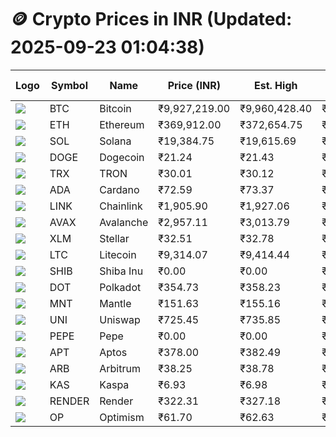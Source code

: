 # 🪙 Crypto Prices in INR (Updated: 2025-09-23 01:04:38)

| Logo | Symbol | Name       | Price (INR) | Est. High | Est. Low | Gross Profit | Fees | Net Profit | ROI % |
|------|--------|------------|-------------|-----------|----------|---------------|------|-------------|--------|
| ![](https://coin-images.coingecko.com/coins/images/1/large/bitcoin.png?1696501400) | BTC    | Bitcoin    | ₹9,927,219.00 | ₹9,960,428.40 | ₹9,894,009.60 | ₹671.30 | ₹200.00 | ₹471.30 | 0.47% |
| ![](https://coin-images.coingecko.com/coins/images/279/large/ethereum.png?1696501628) | ETH    | Ethereum   | ₹369,912.00 | ₹372,654.75 | ₹367,169.25 | ₹1,494.00 | ₹200.00 | ₹1,294.00 | 1.29% |
| ![](https://coin-images.coingecko.com/coins/images/4128/large/solana.png?1718769756) | SOL    | Solana     | ₹19,384.75 | ₹19,615.69 | ₹19,153.81 | ₹2,411.41 | ₹200.00 | ₹2,211.41 | 2.21% |
| ![](https://coin-images.coingecko.com/coins/images/5/large/dogecoin.png?1696501409) | DOGE   | Dogecoin   | ₹21.24 | ₹21.43 | ₹21.05 | ₹1,838.79 | ₹200.00 | ₹1,638.79 | 1.64% |
| ![](https://coin-images.coingecko.com/coins/images/1094/large/tron-logo.png?1696502193) | TRX    | TRON       | ₹30.01 | ₹30.12 | ₹29.90 | ₹732.43 | ₹200.00 | ₹532.43 | 0.53% |
| ![](https://coin-images.coingecko.com/coins/images/975/large/cardano.png?1696502090) | ADA    | Cardano    | ₹72.59 | ₹73.37 | ₹71.81 | ₹2,180.85 | ₹200.00 | ₹1,980.85 | 1.98% |
| ![](https://coin-images.coingecko.com/coins/images/877/large/chainlink-new-logo.png?1696502009) | LINK   | Chainlink  | ₹1,905.90 | ₹1,927.06 | ₹1,884.74 | ₹2,245.30 | ₹200.00 | ₹2,045.30 | 2.05% |
| ![](https://coin-images.coingecko.com/coins/images/12559/large/Avalanche_Circle_RedWhite_Trans.png?1696512369) | AVAX   | Avalanche  | ₹2,957.11 | ₹3,013.79 | ₹2,900.43 | ₹3,908.63 | ₹200.00 | ₹3,708.63 | 3.71% |
| ![](https://coin-images.coingecko.com/coins/images/100/large/fmpFRHHQ_400x400.jpg?1735231350) | XLM    | Stellar    | ₹32.51 | ₹32.78 | ₹32.24 | ₹1,684.32 | ₹200.00 | ₹1,484.32 | 1.48% |
| ![](https://coin-images.coingecko.com/coins/images/2/large/litecoin.png?1696501400) | LTC    | Litecoin   | ₹9,314.07 | ₹9,414.44 | ₹9,213.70 | ₹2,178.70 | ₹200.00 | ₹1,978.70 | 1.98% |
| ![](https://coin-images.coingecko.com/coins/images/11939/large/shiba.png?1696511800) | SHIB   | Shiba Inu  | ₹0.00 | ₹0.00 | ₹0.00 | ₹1,608.60 | ₹200.00 | ₹1,408.60 | 1.41% |
| ![](https://coin-images.coingecko.com/coins/images/12171/large/polkadot.png?1696512008) | DOT    | Polkadot   | ₹354.73 | ₹358.23 | ₹351.24 | ₹1,990.12 | ₹200.00 | ₹1,790.12 | 1.79% |
| ![](https://coin-images.coingecko.com/coins/images/30980/large/Mantle-Logo-mark.png?1739213200) | MNT    | Mantle     | ₹151.63 | ₹155.16 | ₹148.10 | ₹4,772.58 | ₹200.00 | ₹4,572.58 | 4.57% |
| ![](https://coin-images.coingecko.com/coins/images/12504/large/uniswap-logo.png?1720676669) | UNI    | Uniswap    | ₹725.45 | ₹735.85 | ₹715.05 | ₹2,908.32 | ₹200.00 | ₹2,708.32 | 2.71% |
| ![](https://coin-images.coingecko.com/coins/images/29850/large/pepe-token.jpeg?1696528776) | PEPE   | Pepe       | ₹0.00 | ₹0.00 | ₹0.00 | ₹2,230.97 | ₹200.00 | ₹2,030.97 | 2.03% |
| ![](https://coin-images.coingecko.com/coins/images/26455/large/aptos_round.png?1696525528) | APT    | Aptos      | ₹378.00 | ₹382.49 | ₹373.51 | ₹2,404.76 | ₹200.00 | ₹2,204.76 | 2.20% |
| ![](https://coin-images.coingecko.com/coins/images/16547/large/arb.jpg?1721358242) | ARB    | Arbitrum   | ₹38.25 | ₹38.78 | ₹37.72 | ₹2,831.69 | ₹200.00 | ₹2,631.69 | 2.63% |
| ![](https://coin-images.coingecko.com/coins/images/25751/large/kaspa-icon-exchanges.png?1696524837) | KAS    | Kaspa      | ₹6.93 | ₹6.98 | ₹6.88 | ₹1,482.77 | ₹200.00 | ₹1,282.77 | 1.28% |
| ![](https://coin-images.coingecko.com/coins/images/11636/large/rndr.png?1696511529) | RENDER | Render     | ₹322.31 | ₹327.18 | ₹317.44 | ₹3,070.54 | ₹200.00 | ₹2,870.54 | 2.87% |
| ![](https://coin-images.coingecko.com/coins/images/25244/large/Optimism.png?1696524385) | OP     | Optimism   | ₹61.70 | ₹62.63 | ₹60.77 | ₹3,075.76 | ₹200.00 | ₹2,875.76 | 2.88% |
